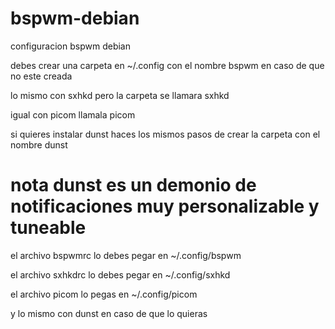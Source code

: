 # bspwm-debian
configuracion bspwm debian


debes crear una carpeta en ~/.config
con el nombre bspwm en caso de que no este creada

lo mismo con sxhkd pero la carpeta se llamara sxhkd

igual con picom llamala picom

si quieres instalar dunst haces los mismos pasos de crear la carpeta con el nombre dunst

# nota dunst es un demonio de notificaciones muy personalizable y tuneable

el archivo bspwmrc lo debes pegar en ~/.config/bspwm

el archivo sxhkdrc lo debes pegar en ~/.config/sxhkd

el archivo picom lo pegas en ~/.config/picom

y lo mismo con dunst en caso de que lo quieras
